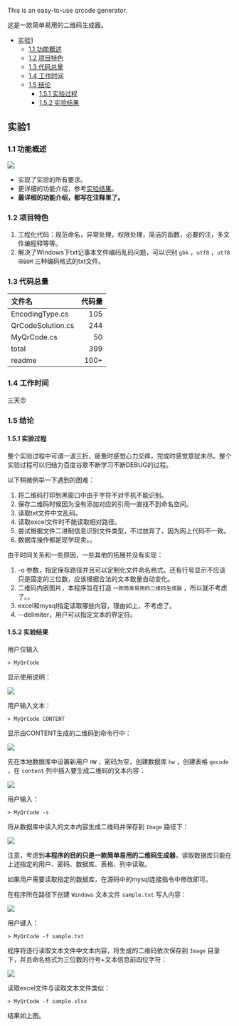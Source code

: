 This is an easy-to-use qrcode generator.

这是一款简单易用的二维码生成器。

<!-- TOC -->

- [实验1](#实验1)
    - [1.1 功能概述](#11-功能概述)
    - [1.2 项目特色](#12-项目特色)
    - [1.3 代码总量](#13-代码总量)
    - [1.4 工作时间](#14-工作时间)
    - [1.5 结论](#15-结论)
        - [1.5.1 实验过程](#151-实验过程)
        - [1.5.2 实验结果](#152-实验结果)

<!-- /TOC -->

## 实验1

### 1.1 功能概述

![](pic/1.png)

- 实现了实验的所有要求。
- 更详细的功能介绍，参考[实验结果](####-1.5.2-实验结果)。
- **最详细的功能介绍，都写在注释里了。**

### 1.2 项目特色

1. 工程化代码：规范命名，异常处理，权限处理，简洁的函数，必要的注，多文件编程释等等。
2. 解决了Windows下txt记事本文件编码乱码问题，可以识别 ```gbk``` ，```utf8``` ，```utf8带BOM``` 三种编码格式的txt文件。

### 1.3 代码总量

| 文件名 | 代码量 |
| :--- | ---: |
| EncodingType.cs | 105 |
| QrCodeSolution.cs | 244 |
| MyQrCode.cs | 50 |
| total | 399 |
| readme | 100+ |

### 1.4 工作时间

三天:angry:

### 1.5 结论

#### 1.5.1 实验过程

整个实验过程中可谓一波三折，疲惫时感觉心力交瘁，完成时感觉意犹未尽。整个实验过程可以归结为百度谷歌不断学习不断DEBUG的过程。

以下稍微例举一下遇到的困难：

1. 将二维码打印到黑窗口中由于字符不对手机不能识别。
2. 保存二维码时候因为没有添加对应的引用一直找不到命名空间。
3. 读取txt文件中文乱码。
4. 读取excel文件时不能读取相对路径。
4. 尝试根据文件二进制信息识别文件类型，不过放弃了，因为网上代码不一致。
5. 数据库操作都是现学现卖。。

由于时间关系和一些原因，一些其他的拓展并没有实现：

1. -o 参数，指定保存路径并且可以定制化文件命名格式。还有行号显示不应该只是固定的三位数，应该根据合法的文本数量自动变化。
2. 二维码内嵌图片，本程序旨在打造 ```一款简单易用的二维码生成器``` ，所以就不考虑了。。
3. excel和mysql指定读取哪些内容，理由如上，不考虑了。
4. --delimiter，用户可以指定文本的界定符。

#### 1.5.2 实验结果

用户仅输入

```
> MyQrCode
```

显示使用说明：

![](pic/1.png)

用户输入文本：

```
> MyQrCode CONTENT
```

显示由CONTENT生成的二维码到命令行中：

![](pic/2.png)

先在本地数据库中设置新用户 ```HW``` ，密码为空，创建数据库 ```hw``` ，创建表格 ```qecode``` ，在 ```content``` 列中插入要生成二维码的文本内容：

![](pic/3.png)

用户输入：

```
> MyQrCode -s
```

将从数据库中读入的文本内容生成二维码并保存到 ```Image``` 路径下：

![](pic/4.png)

注意，考虑到**本程序的目的只是一款简单易用的二维码生成器**，读取数据库只能在上述指定的用户、密码、数据库、表格、列中读取。

如果用户需要读取指定的数据库，在源码中的mysql连接指令中修改即可。

在程序所在路径下创建 ```Windows``` 文本文件 ```sample.txt``` 写入内容：

![](pic/5.png)

用户键入：

```
> MyQrCode -f sample.txt
```

程序将逐行读取文本文件中文本内容，将生成的二维码依次保存到 ```Image``` 目录下，并且命名格式为三位数的行号+文本信息前四位字符：

![](pic/6.png)

读取excel文件与读取文本文件类似：

```
> MyQrCode -f sample.xlsx
```

结果如上图。